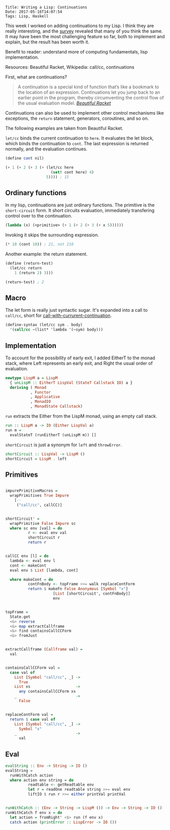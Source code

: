     Title: Writing a Lisp: Continuations
    Date: 2017-05-16T14:07:54
    Tags: Lisp, Haskell

This week I worked on adding continuations to my Lisp.
I think they are really interesting, and the [survey]() revealed that many of you think the same.
It may have been the most challenging feature so far, both to implement and explain, but the result has been worth it.

Benefit to reader: understand more of computing fundamentals, lisp implementation.

Resources: Beautiful Racket, Wikipedia: call/cc, continuations


<!-- more -->

First, what are continuations?

> A con­tin­u­a­tion is a spe­cial kind of func­tion that’s like a book­mark to the loca­tion of an expres­sion. Con­tin­u­a­tions let you jump back to an ear­lier point in the pro­gram, thereby cir­cum­vent­ing the con­trol flow of the usual eval­u­a­tion model. <cite>[Beautiful Racket](http://beautifulracket.com/explainer/continuations.html)</cite>

Continuations can also be used to implement other control mechanisms like exceptions, the `return` statement, generators, coroutines, and so on.

The following examples are taken from Beautiful Racket.

`let/cc` binds the current continuation to `here`.
It evaluates the let block, which binds the continuation to `cont`.
The last expression is returned normally, and the evaluation continues.

```scheme
(define cont nil)

(+ 1 (+ 2 (+ 3 (+ (let/cc here
                    (set! cont here) 4) 
                  5)))) ; 15
```

## Ordinary functions
In my lisp, continuations are just ordinary functions.
The primitive is the `short-circuit` form.
It short circuits evaluation, immediately transfering control over to the continuation.

```scheme
(lambda (x) (<primitive> (+ 1 (+ 2 (+ 3 (+ x 5))))))
```

Invoking it skips the surrounding expression.

```scheme
(* 10 (cont 10)) ; 21, not 210
```


Another example: the return statement.

```scheme
(define (return-test)
  (let/cc return
    1 (return 2) 3))) 

(return-test) ; 2
```


## Macro

The let form is really just syntactic sugar.
It's expanded into a call to `call/cc`, short for [call-with-currurent-continuation](https://en.wikipedia.org/wiki/Call-with-current-continuation).

```scheme
(define-syntax (let/cc sym . body)
  '(call/cc ~(list* 'lambda '(~sym) body)))
```


## Implementation

To account for the possibility of early exit, I added EitherT to the monad stack, where
Left represents an early exit, and Right the usual order of evaluation.

```haskell
newtype LispM a = LispM 
  { unLispM :: EitherT LispVal (StateT Callstack IO) a }
  deriving ( Monad
           , Functor
           , Applicative
           , MonadIO
           , MonadState Callstack)

```

`run` extracts the Either from the LispM monad, using an empty call stack.

```haskell
run :: LispM a -> IO (Either LispVal a)
run m =
  evalStateT (runEitherT (unLispM m)) []
```

`shortCircuit` is just a synonym for `left` and `throwError`.

```haskell
shortCircuit :: LispVal -> LispM ()
shortCircuit = LispM . left
```

## Primitives
```haskell

impurePrimitiveMacros =
  wrapPrimitives True Impure
    [--
     ("call/cc", callCC)]


shortCircuit' = 
  wrapPrimitive False Impure sc
  where sc env [val] = do
          r <- eval env val
          shortCircuit r
          return r


callCC env [l] = do
  lambda <- eval env l
  cont <- makeCont
  eval env $ List [lambda, cont]

  where makeCont = do
          contFnBody <- topFrame >>= walk replaceContForm
          return $ makeFn False Anonymous [Symbol "x"]
                     [List [shortCircuit', contFnBody]]
                     env


topFrame =
  State.get
  <&> reverse
  <&> map extractCallframe
  <&> find containsCallCCForm
  <&> fromJust


extractCallframe (Callframe val) =
  val


containsCallCCForm val =
  case val of
    List [Symbol "call/cc", _] ->
      True
    List xs                    ->
      any containsCallCCForm xs
    _                          ->
      False


replaceContForm val =
  return $ case val of
    List [Symbol "call/cc", _] ->
      Symbol "x"
    _                          ->
      val
```

## Eval
```haskell
evalString :: Env -> String -> IO ()
evalString =
  runWithCatch action
  where action env string = do
          readtable <- getReadtable env
          let r = readOne readtable string >>= eval env
          liftIO $ run r >>= either printVal printVal


runWithCatch :: (Env -> String -> LispM ()) -> Env -> String -> IO ()
runWithCatch f env x = do
  let action = fromRight' <$> run (f env x)
  catch action (printError :: LispError -> IO ())
```